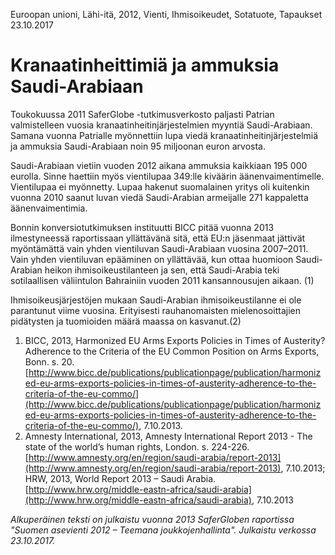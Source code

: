 Euroopan unioni, Lähi-itä, 2012, Vienti, Ihmisoikeudet, Sotatuote, Tapaukset
23.10.2017


# Kranaatinheittimiä ja ammuksia Saudi-Arabiaan

Toukokuussa 2011 SaferGlobe -tutkimusverkosto paljasti Patrian valmistelleen vuosia kranaatinheitinjärjestelmien myyntiä Saudi-Arabiaan. Samana vuonna Patrialle myönnettiin lupa viedä kranaatinheitinjärjestelmiä ja ammuksia Saudi-Arabiaan noin 95 miljoonan euron arvosta.

Saudi-Arabiaan vietiin vuoden 2012 aikana ammuksia kaikkiaan 195 000 eurolla. Sinne haettiin myös vientilupaa 349:lle kiväärin äänenvaimentimelle. Vientilupaa ei myönnetty. Lupaa hakenut suomalainen yritys oli kuitenkin vuonna 2010 saanut luvan viedä Saudi-Arabian armeijalle 271 kappaletta äänenvaimentimia.

Bonnin konversiotutkimuksen instituutti BICC pitää vuonna 2013 ilmestyneessä raportissaan yllättävänä sitä, että EU:n jäsenmaat jättivät myöntämättä vain yhden vientiluvan Saudi-Arabiaan vuosina 2007–2011. Vain yhden vientiluvan epääminen on yllättävää, kun ottaa huomioon Saudi-Arabian heikon ihmisoikeustilanteen ja sen, että Saudi-Arabia teki sotilaallisen väliintulon Bahrainiin vuoden 2011 kansannousujen aikaan. (1)

Ihmisoikeusjärjestöjen mukaan Saudi-Arabian ihmisoikeustilanne ei ole parantunut viime vuosina. Erityisesti rauhanomaisten mielenosoittajien pidätysten ja tuomioiden määrä maassa on kasvanut.(2)

1. BICC, 2013, Harmonized EU Arms Exports Policies in Times of Austerity? Adherence to the Criteria of the EU Common Position on Arms Exports, Bonn. s. 20. [http://www.bicc.de/publications/publicationpage/publication/harmonized-eu-arms-exports-policies-in-times-of-austerity-adherence-to-the-criteria-of-the-eu-commo/](http://www.bicc.de/publications/publicationpage/publication/harmonized-eu-arms-exports-policies-in-times-of-austerity-adherence-to-the-criteria-of-the-eu-commo/), 7.10.2013.
2. Amnesty International, 2013, Amnesty International Report 2013 - The state of the world’s human rights, London. s. 224-226. [http://www.amnesty.org/en/region/saudi-arabia/report-2013](http://www.amnesty.org/en/region/saudi-arabia/report-2013), 7.10.2013; HRW, 2013, World Report 2013 – Saudi Arabia. [http://www.hrw.org/middle-eastn-africa/saudi-arabia](http://www.hrw.org/middle-eastn-africa/saudi-arabia), 7.10.2013

*Alkuperäinen teksti on julkaistu vuonna 2013 SaferGloben raportissa "Suomen asevienti 2012 – Teemana joukkojenhallinta".
Julkaistu verkossa 23.10.2017.*